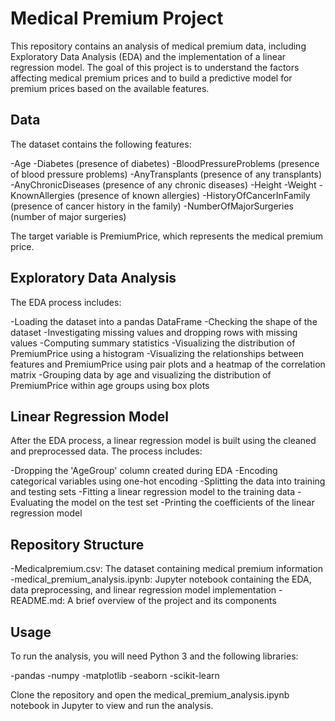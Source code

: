# Medical Premium Project

This repository contains an analysis of medical premium data, including Exploratory Data Analysis (EDA) and the implementation of a linear regression model. The goal of this project is to understand the factors affecting medical premium prices and to build a predictive model for premium prices based on the available features.

## Data

The dataset contains the following features:

-Age
-Diabetes (presence of diabetes)
-BloodPressureProblems (presence of blood pressure problems)
-AnyTransplants (presence of any transplants)
-AnyChronicDiseases (presence of any chronic diseases)
-Height
-Weight
-KnownAllergies (presence of known allergies)
-HistoryOfCancerInFamily (presence of cancer history in the family)
-NumberOfMajorSurgeries (number of major surgeries)

The target variable is PremiumPrice, which represents the medical premium price.

## Exploratory Data Analysis

The EDA process includes:

-Loading the dataset into a pandas DataFrame
-Checking the shape of the dataset
-Investigating missing values and dropping rows with missing values
-Computing summary statistics
-Visualizing the distribution of PremiumPrice using a histogram
-Visualizing the relationships between features and PremiumPrice using pair plots and a heatmap of the correlation matrix
-Grouping data by age and visualizing the distribution of PremiumPrice within age groups using box plots

## Linear Regression Model

After the EDA process, a linear regression model is built using the cleaned and preprocessed data. The process includes:

-Dropping the 'AgeGroup' column created during EDA
-Encoding categorical variables using one-hot encoding
-Splitting the data into training and testing sets
-Fitting a linear regression model to the training data
-Evaluating the model on the test set
-Printing the coefficients of the linear regression model

## Repository Structure

-Medicalpremium.csv: The dataset containing medical premium information
-medical_premium_analysis.ipynb: Jupyter notebook containing the EDA, data preprocessing, and linear regression model implementation
-README.md: A brief overview of the project and its components

## Usage

To run the analysis, you will need Python 3 and the following libraries:

-pandas
-numpy
-matplotlib
-seaborn
-scikit-learn

Clone the repository and open the medical_premium_analysis.ipynb notebook in Jupyter to view and run the analysis.
